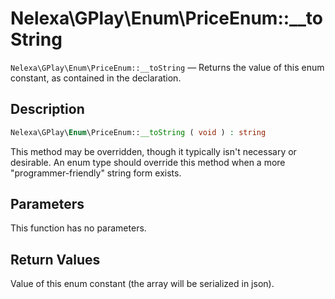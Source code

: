# Nelexa\GPlay\Enum\PriceEnum::__toString
`Nelexa\GPlay\Enum\PriceEnum::__toString` — Returns the value of this enum constant, as contained in the declaration.

## Description
```php
Nelexa\GPlay\Enum\PriceEnum::__toString ( void ) : string
```
This method may be overridden, though it typically isn't necessary or desirable.
An enum type should override this method when a more "programmer-friendly"
string form exists.

## Parameters
This function has no parameters.

## Return Values
Value of this enum constant (the array will be serialized in json).

